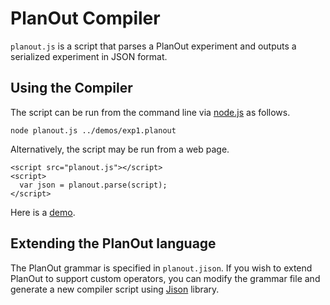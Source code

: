 # PlanOut Compiler

`planout.js` is a script that parses a PlanOut experiment and outputs a serialized experiment in JSON format.

## Using the Compiler
The script can be run from the command line via [node.js](http://nodejs.org/) as follows.
```
node planout.js ../demos/exp1.planout
```

Alternatively, the script may be run from a web page.
```
<script src="planout.js"></script>
<script>
  var json = planout.parse(script);
</script>
```

Here is a [demo](#).

## Extending the PlanOut language
The PlanOut grammar is specified in `planout.jison`. If you wish to extend PlanOut to support custom operators, you can modify the grammar file and generate a new compiler script using [Jison](http://zaach.github.io/jison/) library.